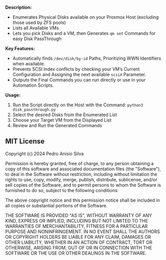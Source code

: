 **Description:**

* Enumerates Physical Disks available on your Proxmox Host (excluding those used by ZFS pools)
* Lists all Available VMs
* Lets you pick Disks and a VM, then Generates `qm set` Commands for easy Disk PassThrough

**Key Features:**

* Automatically finds `/dev/disk/by-id` Paths, Prioritizing WWN Identifiers when available.
* Prevents SCSI Index conflicts by checking your VM’s Current Configuration and Assigning the next available `scsiX` Parameter.
* Outputs the Final Commands you can run directly or use in your Automation Scripts.

**Usage:**

1. Run the Script directly on the Host with the Command: `python3 disk_passthrough.py`
2. Select the desired Disks from the Enumerated List
3. Choose your Target VM from the Displayed List
4. Review and Run the Generated Commands

## MIT License

Copyright (c) 2024 Pedro Anisio Silva

Permission is hereby granted, free of charge, to any person obtaining a copy
of this software and associated documentation files (the "Software"), to deal
in the Software without restriction, including without limitation the rights
to use, copy, modify, merge, publish, distribute, sublicense, and/or sell
copies of the Software, and to permit persons to whom the Software is
furnished to do so, subject to the following conditions:

The above copyright notice and this permission notice shall be included in all
copies or substantial portions of the Software.

THE SOFTWARE IS PROVIDED "AS IS", WITHOUT WARRANTY OF ANY KIND, EXPRESS OR
IMPLIED, INCLUDING BUT NOT LIMITED TO THE WARRANTIES OF MERCHANTABILITY,
FITNESS FOR A PARTICULAR PURPOSE AND NONINFRINGEMENT. IN NO EVENT SHALL THE
AUTHORS OR COPYRIGHT HOLDERS BE LIABLE FOR ANY CLAIM, DAMAGES OR OTHER
LIABILITY, WHETHER IN AN ACTION OF CONTRACT, TORT OR OTHERWISE, ARISING FROM,
OUT OF OR IN CONNECTION WITH THE SOFTWARE OR THE USE OR OTHER DEALINGS IN THE
SOFTWARE.
